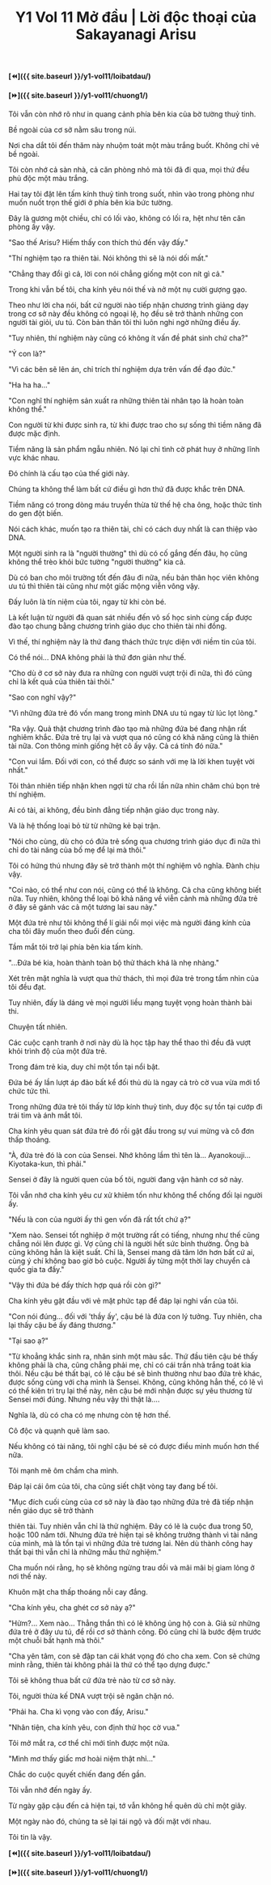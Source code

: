 ﻿---
layout: post
title: Y1 Vol 11 Mở đầu | Lời độc thoại của Sakayanagi Arisu
permalink: /y1-vol11/modau/
---

**[⏪]({{ site.baseurl }}/y1-vol11/loibatdau/)**

**[⏩]({{ site.baseurl }}/y1-vol11/chuong1/)**

Tôi vẫn còn nhớ rõ như in quang cảnh phía bên kia của bờ tường thuỷ tinh.

Bề ngoài của cơ sở nằm sâu trong núi.

Nơi cha dắt tôi đến thăm này nhuộm toát một màu trắng buốt. Không chỉ vẻ bề ngoài.

Tôi còn nhớ cả sàn nhà, cả căn phòng nhỏ mà tôi đã đi qua, mọi thứ đều phủ độc một màu trắng.

Hai tay tôi đặt lên tấm kính thuỷ tinh trong suốt, nhìn vào trong phòng như muốn nuốt trọn thế giới ở phía bên kia bức tường.

Đây là gương một chiều, chỉ có lối vào, không có lối ra, hệt như tên căn phòng ấy vậy.

"Sao thế Arisu? Hiếm thấy con thích thú đến vậy đấy."

"Thí nghiệm tạo ra thiên tài. Nói không thì sẽ là nói dối mất."

"Chẳng thay đổi gì cả, lời con nói chẳng giống một con nít gì cả."

Trong khi vẫn bế tôi, cha kính yêu nói thế và nở một nụ cười gượng gạo.

Theo như lời cha nói, bất cứ người nào tiếp nhận chương trình giảng dạy trong cơ sở này đều không có ngoại lệ, họ đều sẽ trở thành những con người tài giỏi, ưu tú. Còn bản thân tôi thì luôn nghi ngờ những điều ấy.

"Tuy nhiên, thí nghiệm này cũng có không ít vấn đề phát sinh chứ cha?"

"Ý con là?"

"Vì các bên sẽ lên án, chỉ trích thí nghiệm dựa trên vấn đề đạo đức."

"Ha ha ha\..."

"Con nghĩ thí nghiệm sản xuất ra những thiên tài nhân tạo là hoàn toàn không thể."

Con người từ khi được sinh ra, từ khi được trao cho sự sống thì tiềm năng đã được mặc định.

Tiềm năng là sản phẩm ngẫu nhiên. Nó lại chỉ tình cờ phát huy ở những lĩnh vực khác nhau.

Đó chính là cấu tạo của thế giới này.

Chúng ta không thể làm bất cứ điều gì hơn thứ đã được khắc trên DNA.

Tiềm năng có trong dòng máu truyền thừa từ thế hệ cha ông, hoặc thức tỉnh do gen đột biến.

Nói cách khác, muốn tạo ra thiên tài, chỉ có cách duy nhất là can thiệp vào DNA.

Một người sinh ra là "người thường" thì dù có cố gắng đến đâu, họ cũng không thể trèo khỏi bức tường "người thường" kia cả.

Dù có ban cho môi trường tốt đến đâu đi nữa, nếu bản thân học viên không ưu tú thì thiên tài cũng như một giấc mộng viễn vông vậy.

Đấy luôn là tín niệm của tôi, ngay từ khi còn bé.

Là kết luận từ người đã quan sát nhiều đến vô số học sinh cùng cấp được đào tạo chung bằng chương trình giáo dục cho thiên tài nhi đồng.

Vì thế, thí nghiệm này là thứ đang thách thức trực diện với niềm tin của tôi.

Có thể nói\... DNA không phải là thứ đơn giản như thế.

"Cho dù ở cơ sở này đưa ra những con người vượt trội đi nữa, thì đó cũng chỉ là kết quả của thiên tài thôi."

"Sao con nghĩ vậy?"

"Vì những đứa trẻ đó vốn mang trong mình DNA ưu tú ngay từ lúc lọt lòng."

"Ra vậy. Quả thật chương trình đào tạo mà những đứa bé đang nhận rất nghiêm khắc. Đứa trẻ trụ lại và vượt qua nó cũng có khả năng cũng là thiên tài nữa. Con thông minh giống hệt cô ấy vậy. Cả cá tính đó nữa."

"Con vui lắm. Đối với con, có thể được so sánh với mẹ là lời khen tuyệt vời nhất."

Tôi thản nhiên tiếp nhận khen ngợi từ cha rồi lần nữa nhìn chăm chú bọn trẻ thí nghiệm.

Ai có tài, ai không, đều bình đẳng tiếp nhận giáo dục trong này.

Và là hệ thống loại bỏ từ từ những kẻ bại trận.

"Nói cho cùng, dù cho có đứa trẻ sống qua chương trình giáo dục đi nữa thì chỉ do tài năng của bố mẹ để lại mà thôi."

Tôi có hứng thú nhưng đây sẽ trở thành một thí nghiệm vô nghĩa. Đành chịu vậy.

"Coi nào, có thể như con nói, cũng có thể là không. Cả cha cũng không biết nữa. Tuy nhiên, không thể loại bỏ khả năng về viễn cảnh mà những đứa trẻ ở đây sẽ gánh vác cả một tương lai sau này."

Một đứa trẻ như tôi không thể lí giải nổi mọi việc mà người đáng kính của cha tôi đây muốn theo đuổi đến cùng.

Tầm mắt tôi trở lại phía bên kia tấm kính.

"\...Đứa bé kia, hoàn thành toàn bộ thử thách khá là nhẹ nhàng."

Xét trên mặt nghĩa là vượt qua thử thách, thì mọi đứa trẻ trong tầm nhìn của tôi đều đạt.

Tuy nhiên, đấy là dáng vẻ mọi người liều mạng tuyệt vọng hoàn thành bài thi.

Chuyện tất nhiên.

Các cuộc cạnh tranh ở nơi này dù là học tập hay thể thao thì đều đã vượt khỏi trình độ của một đứa trẻ.

Trong đám trẻ kia, duy chỉ một tồn tại nổi bật.

Đứa bé ấy lần lượt áp đảo bất kể đối thủ dù là ngay cả trò cờ vua vừa mới tổ chức tức thì.

Trong những đứa trẻ tôi thấy từ lớp kính thuỷ tinh, duy độc sự tồn tại cướp đi trái tim và ánh mắt tôi.

Cha kính yêu quan sát đứa trẻ đó rồi gật đầu trong sự vui mừng và cô đơn thấp thoáng.

"À, đứa trẻ đó là con của Sensei. Nhớ không lầm thì tên là\... Ayanokouji\... Kiyotaka-kun, thì phải."

Sensei ở đây là người quen của bố tôi, người đang vận hành cơ sở này.

Tôi vẫn nhớ cha kính yêu cư xử khiêm tốn như không thể chống đối lại người ấy.

"Nếu là con của người ấy thì gen vốn đã rất tốt chứ ạ?"

"Xem nào. Sensei tốt nghiệp ở một trường rất có tiếng, nhưng như thế cũng chẳng nói lên được gì. Vợ cũng chỉ là người hết sức bình thường. Ông bà cũng không hẳn là kiệt suất. Chỉ là, Sensei mang dã tâm lớn hơn bất cứ ai, cùng ý chí không bao giờ bỏ cuộc. Người ấy từng một thời lay chuyển cả quốc gia ta đấy.\"

\"Vậy thì đứa bé đấy thích hợp quá rồi còn gì?\"

Cha kính yêu gật đầu với vẻ mặt phức tạp để đáp lại nghi vấn của tôi.

"Con nói đúng\... đối với \'thầy ấy\', cậu bé là đứa con lý tưởng. Tuy nhiên, cha lại thấy cậu bé ấy đáng thương."

"Tại sao ạ?"

\"Từ khoẳng khắc sinh ra, nhân sinh một màu sắc. Thứ đầu tiên cậu bé thấy không phải là cha, cũng chẳng phải mẹ, chỉ có cái trần nhà trắng toát kia thôi. Nếu cậu bé thất bại, có lẽ cậu bé sẽ bình thường như bao đứa trẻ khác, được sống cùng với cha mình là Sensei. Không, cũng không hẳn thế, có lẽ vì có thể kiên trì trụ lại thế này, nên cậu bé mới nhận được sự yêu thương từ Sensei mới đúng. Nhưng nếu vậy thì thật là\....

Nghĩa là, dù có cha có mẹ nhưng còn tệ hơn thế.

Cô độc và quạnh quẽ làm sao.

Nếu không có tài năng, tôi nghĩ cậu bé sẽ có được điều mình muốn hơn thế nữa.

Tôi mạnh mẽ ôm chầm cha mình.

Đáp lại cái ôm của tôi, cha cũng siết chặt vòng tay đang bế tôi.

\"Mục đích cuối cùng của cơ sở này là đào tạo những đứa trẻ đã tiếp nhận nền giáo dục sẽ trở thành

thiên tài. Tuy nhiên vẫn chỉ là thử nghiệm. Đây có lẽ là cuộc đua trong 50, hoặc 100 năm tới. Nhưng đứa trẻ hiện tại sẽ không trưởng thành vì tài năng của mình, mà là tồn tại vì những đứa trẻ tương lai. Nên dù thành công hay thất bại thì vẫn chỉ là những mẫu thử nghiệm.\"

Cha muốn nói rằng, họ sẽ không ngừng trau dồi và mãi mãi bị giam lỏng ở nơi thế này.

Khuôn mặt cha thấp thoáng nỗi cay đắng.

"Cha kính yêu, cha ghét cơ sở này ạ?"

"Hửm?\... Xem nào\... Thẳng thắn thì có lẽ không ủng hộ con à. Giả sử những đứa trẻ ở đây ưu tú, để rồi cơ sở thành công. Đó cũng chỉ là bước đệm trước một chuỗi bất hạnh mà thôi.\"

\"Cha yên tâm, con sẽ đập tan cái khát vọng đó cho cha xem. Con sẽ chứng minh rằng, thiên tài không phải là thứ có thể tạo dựng được.\"

Tôi sẽ không thua bất cứ đứa trẻ nào từ cơ sở này.

Tôi, người thừa kế DNA vượt trội sẽ ngăn chặn nó.

"Phải ha. Cha kì vọng vào con đấy, Arisu."

"Nhân tiện, cha kính yêu, con định thử học cờ vua."

Tôi mở mắt ra, cơ thể chỉ mới tỉnh được một nửa.

"Mình mơ thấy giấc mơ hoài niệm thật nhỉ\..."

Chắc do cuộc quyết chiến đang đến gần.

Tôi vẫn nhớ đến ngày ấy.

Từ ngày gặp cậu đến cả hiện tại, tớ vẫn không hề quên dù chỉ một giây.

Một ngày nào đó, chúng ta sẽ lại tái ngộ và đối mặt với nhau.

Tôi tin là vậy.

**[⏪]({{ site.baseurl }}/y1-vol11/loibatdau/)**

**[⏩]({{ site.baseurl }}/y1-vol11/chuong1/)**
